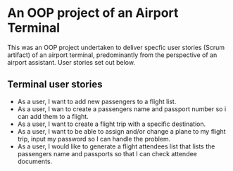 # An OOP project of an Airport Terminal
This was an OOP project undertaken to deliver specfic user stories (Scrum artifact) of an airport terminal, predominantly from the perspective of an airport assistant. User stories set out below.

## Terminal user stories

- As a user, I want to add new passengers to a flight list.
- As a user, I wan to create a passengers name and passport number so i can add them to a flight.
- As a user, I want to create a flight trip with a specific destination.
- As a user, I want to be able to assign and/or change a plane to my flight trip, input my password so I can handle the problem. 
- As a user, I would like to generate a flight attendees list that lists the passengers name and passports so that I can check attendee documents.

 